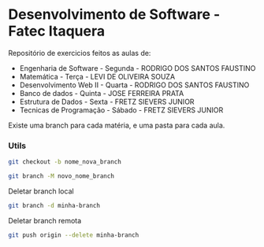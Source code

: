 # Desenvolvimento de Software - Fatec Itaquera

Repositório de exercicios feitos as aulas de:
- Engenharia de Software - Segunda - RODRIGO DOS SANTOS FAUSTINO
- Matemática - Terça - LEVI DE OLIVEIRA SOUZA
- Desenvolvimento Web II - Quarta - RODRIGO DOS SANTOS FAUSTINO
- Banco de dados - Quinta - JOSE FERREIRA PRATA
- Estrutura de Dados - Sexta - FRETZ SIEVERS JUNIOR
- Tecnicas de Programação - Sábado - FRETZ SIEVERS JUNIOR

Existe uma branch para cada matéria, e uma pasta para cada aula.

### Utils

```bash
git checkout -b nome_nova_branch
```

```bash
git branch -M novo_nome_branch
```

Deletar branch local
```bash
git branch -d minha-branch
```

Deletar branch remota
```bash
git push origin --delete minha-branch
```